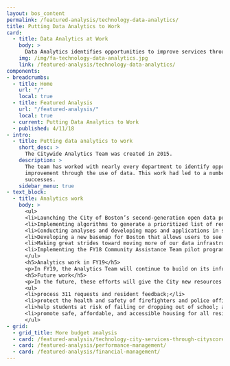 ```yaml
---
layout: bos_content
permalink: /featured-analysis/technology-data-analytics/
title: Putting Data Analytics to Work
card:
  - title: Data Analytics at Work
    body: >
      Data Analytics identifies opportunities to improve services through data
    img: /img/fa-technology-data-analytics.jpg
    link: /featured-analysis/technology-data-analytics/
components:
- breadcrumbs:
  - title: Home
    url: "/"
    local: true
  - title: Featured Analysis
    url: "/featured-analysis/"
    local: true
  - current: Putting Data Analytics to Work
  - published: 4/11/18
- intro:
  - title: Putting data analytics to work
    short_desc: >
      The Citywide Analytics Team was created in 2015.
    description: >
      The team has worked with nearly every department to identify opportunities for 
      improvement through the use of data. This work had led to a number of 
      successes.
    sidebar_menu: true
- text_block:
  - title: Analytics work
    body: >
      <ul>
      <li>Launching the City of Boston’s second-generation open data portal, Analyze Boston. The site curates more than a hundred datasets and pairs them with tools for data exploration and analysis</li>
      <li>Implementing algorithms to generate a prioritized list of rental unit inspections for the Inspectional Services Department</li>
      <li>Conducting analyses and developing maps and applications in support of Imagine Boston 2030, Climate Ready Boston, BuildBPS, and other strategic planning initiatives</li>
      <li>Developing a new basemap for Boston that allows users to see the City in three dimensions, used by the Boston Planning and Development Agency to understand the impact of new development on the City’s skyline and conduct shadow studies</li>
      <li>Making great strides toward moving more of our data infrastructure to the Cloud with the goal of developing a platform that combines modern, scalable, data warehousing technology with tools that make it easier for staff to develop and use the data we collect</li>
      <li>Implementing the FY18 Community Assistance Team pilot program in conjunction with Boston EMS.</li>
      </ul>
      <h5>Analytics work in FY19</h5>
      <p>In FY19, the Analytics Team will continue to build on its infrastructure investments by undertaking additional development of its data warehousing, data science, open data, GIS, and performance management platforms. This work will expand the team’s own capabilities and capacity, provide a more efficient and user-friendly toolkit for analysts across departments, and enable greater transparency and accessibility for constituents who benefit from the City’s data resources.</p>
      <h5>Future work</h5>
      <p>In the future, these efforts will give the City new resources to more efficiently:</p>
      <ul>
      <li>process 311 requests and resident feedback;</li>
      <li>protect the health and safety of firefighters and police officers;</li>
      <li>help students at risk of failing or dropping out of school; and</li>
      <li>promote safe, affordable, and accessible housing for all residents.</li>
      </ul>
- grid: 
  - grid_title: More budget analysis
  - card: /featured-analysis/technology-city-services-through-cityscore/
  - card: /featured-analysis/performance-management/
  - card: /featured-analysis/financial-management/
---
```

